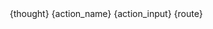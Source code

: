 <Option>
    <Thought>{thought}</Thought>
    <Action-Name>{action_name}</Action-Name>
    <Action-Input>{action_input}</Action-Input>
    <Route>{route}</Route>
</Option>
